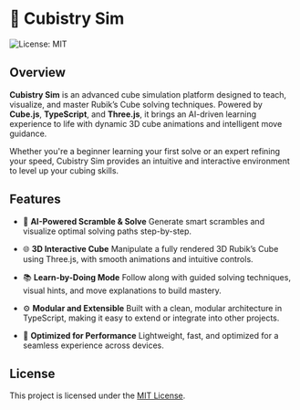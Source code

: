 # 🧩 Cubistry Sim

![License: MIT](https://img.shields.io/badge/License-MIT-yellow.svg)

## Overview

**Cubistry Sim** is an advanced cube simulation platform designed to teach, visualize, and master Rubik’s Cube solving techniques. Powered by **Cube.js**, **TypeScript**, and **Three.js**, it brings an AI-driven learning experience to life with dynamic 3D cube animations and intelligent move guidance.

Whether you're a beginner learning your first solve or an expert refining your speed, Cubistry Sim provides an intuitive and interactive environment to level up your cubing skills.

## Features

-   🎲 **AI-Powered Scramble & Solve**
    Generate smart scrambles and visualize optimal solving paths step-by-step.

-   🌐 **3D Interactive Cube**
    Manipulate a fully rendered 3D Rubik’s Cube using Three.js, with smooth animations and intuitive controls.

-   📚 **Learn-by-Doing Mode**
    Follow along with guided solving techniques, visual hints, and move explanations to build mastery.

-   ⚙️ **Modular and Extensible**
    Built with a clean, modular architecture in TypeScript, making it easy to extend or integrate into other projects.

-   🚀 **Optimized for Performance**
    Lightweight, fast, and optimized for a seamless experience across devices.

## License

This project is licensed under the [MIT License](LICENSE).
